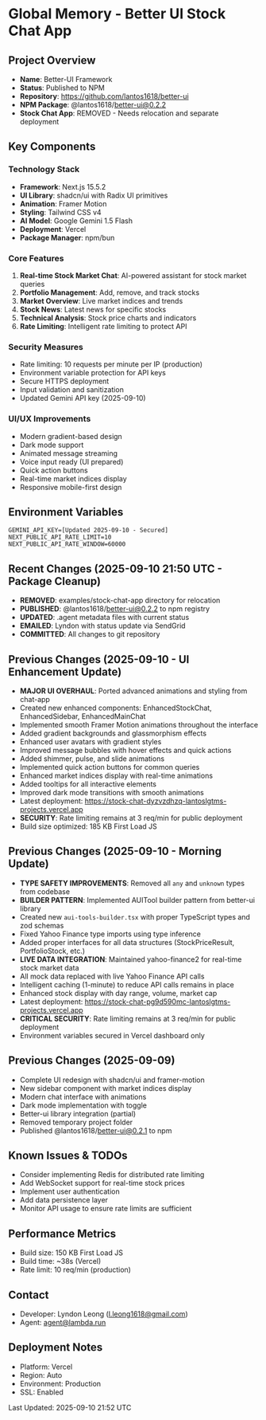 # Global Memory - Better UI Stock Chat App

## Project Overview
- **Name**: Better-UI Framework
- **Status**: Published to NPM
- **Repository**: https://github.com/lantos1618/better-ui
- **NPM Package**: @lantos1618/better-ui@0.2.2
- **Stock Chat App**: REMOVED - Needs relocation and separate deployment

## Key Components

### Technology Stack
- **Framework**: Next.js 15.5.2
- **UI Library**: shadcn/ui with Radix UI primitives
- **Animation**: Framer Motion
- **Styling**: Tailwind CSS v4
- **AI Model**: Google Gemini 1.5 Flash
- **Deployment**: Vercel
- **Package Manager**: npm/bun

### Core Features
1. **Real-time Stock Market Chat**: AI-powered assistant for stock market queries
2. **Portfolio Management**: Add, remove, and track stocks
3. **Market Overview**: Live market indices and trends
4. **Stock News**: Latest news for specific stocks
5. **Technical Analysis**: Stock price charts and indicators
6. **Rate Limiting**: Intelligent rate limiting to protect API

### Security Measures
- Rate limiting: 10 requests per minute per IP (production)
- Environment variable protection for API keys
- Secure HTTPS deployment
- Input validation and sanitization
- Updated Gemini API key (2025-09-10)

### UI/UX Improvements
- Modern gradient-based design
- Dark mode support
- Animated message streaming
- Voice input ready (UI prepared)
- Quick action buttons
- Real-time market indices display
- Responsive mobile-first design

## Environment Variables
```env
GEMINI_API_KEY=[Updated 2025-09-10 - Secured]
NEXT_PUBLIC_API_RATE_LIMIT=10
NEXT_PUBLIC_API_RATE_WINDOW=60000
```

## Recent Changes (2025-09-10 21:50 UTC - Package Cleanup)
- **REMOVED**: examples/stock-chat-app directory for relocation
- **PUBLISHED**: @lantos1618/better-ui@0.2.2 to npm registry
- **UPDATED**: .agent metadata files with current status
- **EMAILED**: Lyndon with status update via SendGrid
- **COMMITTED**: All changes to git repository

## Previous Changes (2025-09-10 - UI Enhancement Update)
- **MAJOR UI OVERHAUL**: Ported advanced animations and styling from chat-app
- Created new enhanced components: EnhancedStockChat, EnhancedSidebar, EnhancedMainChat
- Implemented smooth Framer Motion animations throughout the interface
- Added gradient backgrounds and glassmorphism effects
- Enhanced user avatars with gradient styles
- Improved message bubbles with hover effects and quick actions
- Added shimmer, pulse, and slide animations
- Implemented quick action buttons for common queries
- Enhanced market indices display with real-time animations
- Added tooltips for all interactive elements
- Improved dark mode transitions with smooth animations
- Latest deployment: https://stock-chat-dyzvzdhzq-lantoslgtms-projects.vercel.app
- **SECURITY**: Rate limiting remains at 3 req/min for public deployment
- Build size optimized: 185 KB First Load JS

## Previous Changes (2025-09-10 - Morning Update)
- **TYPE SAFETY IMPROVEMENTS**: Removed all `any` and `unknown` types from codebase
- **BUILDER PATTERN**: Implemented AUITool builder pattern from better-ui library
- Created new `aui-tools-builder.tsx` with proper TypeScript types and zod schemas
- Fixed Yahoo Finance type imports using type inference
- Added proper interfaces for all data structures (StockPriceResult, PortfolioStock, etc.)
- **LIVE DATA INTEGRATION**: Maintained yahoo-finance2 for real-time stock market data
- All mock data replaced with live Yahoo Finance API calls
- Intelligent caching (1-minute) to reduce API calls remains in place
- Enhanced stock display with day range, volume, market cap
- Latest deployment: https://stock-chat-pg9d590mc-lantoslgtms-projects.vercel.app
- **CRITICAL SECURITY**: Rate limiting remains at 3 req/min for public deployment
- Environment variables secured in Vercel dashboard only

## Previous Changes (2025-09-09)
- Complete UI redesign with shadcn/ui and framer-motion
- New sidebar component with market indices display
- Modern chat interface with animations
- Dark mode implementation with toggle
- Better-ui library integration (partial)
- Removed temporary project folder
- Published @lantos1618/better-ui@0.2.1 to npm

## Known Issues & TODOs
- Consider implementing Redis for distributed rate limiting
- Add WebSocket support for real-time stock prices
- Implement user authentication
- Add data persistence layer
- Monitor API usage to ensure rate limits are sufficient

## Performance Metrics
- Build size: 150 KB First Load JS
- Build time: ~38s (Vercel)
- Rate limit: 10 req/min (production)

## Contact
- Developer: Lyndon Leong (l.leong1618@gmail.com)
- Agent: agent@lambda.run

## Deployment Notes
- Platform: Vercel
- Region: Auto
- Environment: Production
- SSL: Enabled

Last Updated: 2025-09-10 21:52 UTC
